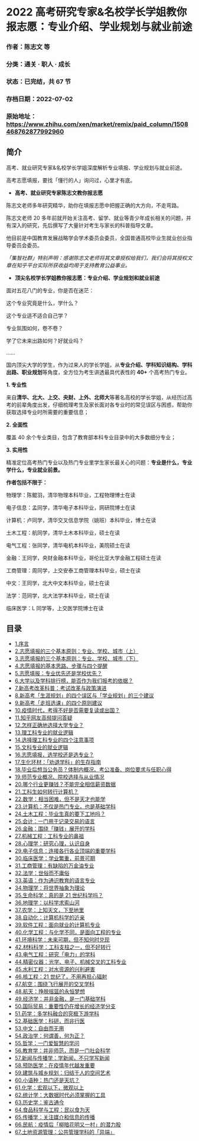 # 2022 高考研究专家&名校学长学姐教你报志愿：专业介绍、学业规划与就业前途

### 作者：陈志文 等

### 分类：通关 · 职人 · 成长

### 状态：已完结，共 67 节

### 存档日期：2022-07-02

### 原始地址：https://www.zhihu.com/xen/market/remix/paid_column/1508468762877992960


## 简介
高考、就业研究专家&名校学长学姐深度解析专业填报、学业规划与就业前途。


高考志愿填报，要找「懂行的人」询问过，心里才有底。


* **高考、就业研究专家陈志文教你报志愿**

陈志文老师多年研究精华，助你在填报志愿中把握正确的大方向，不走弯路。


陈志文老师 20 多年前就开始关注高考、留学、就业等青少年成长相关的问题，并有深入的研究，先后撰写了大量针对考生与家长的科普指导文章。


他目前是中国教育发展战略学会学术委员会委员，全国普通高校毕业生就业创业指导委员会委员。


*「集智社群」特别声明：感谢陈志文老师将其文章授权给我们，我们会将其授权文章在知乎平台实际所获收益均用于支持教育公益事业。*


* **顶尖名校学长学姐教你报志愿：专业介绍、学业规划和就业前途**

面对五花八门的专业，你是否在迷茫：


这个专业究竟是什么，学什么？  

这个专业适不适合自己学？  

专业氛围如何，卷不卷？  

学了它未来出路如何？好就业吗？  

……


国内顶尖大学的学生，作为过来人的学长学姐，从**专业介绍、学科知识结构、学科出路、职业规划**等角度，全方位为考生讲透最具代表性的 **40+** 个高考热门专业。


**1. 专业性**


来自**清华、北大、上交、央财、上外、北师大**等著名高校的学长学姐，从经历过高考的前辈角度出发，仔细梳理考生及家长面对各专业时的常见误区与困惑，帮助你获取选择专业时所需要的重要信息；


**2. 全面性**


覆盖 40 余个专业类目，包含了教育部本科专业目录中的大多数细分专业；


**3. 实用性**


精准定位高考热门专业以及热门专业里学生家长最关心的问题：**专业是什么，专业学什么，专业就业前景。**


**作者包括不限于：**


物理学：陈鲲羽，清华物理本科毕业，工程物理博士在读


电子信息：孟同学，清华电子本科毕业，网研院博士在读


计算机：卢同学，清华交叉信息学院（姚班）本科毕业，博士在读


土木工程：航同学，清华土木本科毕业，硕士在读


电气工程：张同学，清华电机本科毕业，美院硕士在读


金融：王同学，央财金融本科毕业，哥伦比亚大学金融工程硕士在读


工商管理：周同学，上交安泰工商管理本科毕业，硕士在读


中文：王同学，北大中文本科毕业，硕士在读


法学：范同学，北大法学本科毕业，硕士在读


临床医学：L 同学等，上交医学院博士在读




## 目录
- [1.序言](1.序言.md)<!-- 2022-07-01 03:33 -->
- [2.志愿填报的三个基本原则：专业、学校、城市（上）](2.志愿填报的三个基本原则：专业、学校、城市（上）.md)<!-- 2022-06-24 09:19 -->
- [3.志愿填报的三个基本原则：专业、学校、城市（下）](3.志愿填报的三个基本原则：专业、学校、城市（下）.md)<!-- 2022-06-24 09:20 -->
- [4.志愿填报的基本思路、步骤与四个提醒](4.志愿填报的基本思路、步骤与四个提醒.md)<!-- 2022-06-24 09:25 -->
- [5.志愿填报：专业优先还是学校优先？](5.志愿填报：专业优先还是学校优先？.md)<!-- 2022-06-10 07:06 -->
- [6.大学以及学科排行榜，能否作为我们报考的依据？](6.大学以及学科排行榜，能否作为我们报考的依据？.md)<!-- 2022-05-19 06:42 -->
- [7.新高考改革科普：考试改革与政策演进](7.新高考改革科普：考试改革与政策演进.md)<!-- 2022-05-19 06:42 -->
- [8.新高考「生涯规划」的四个误区与「学业规划」的三个建议](8.新高考「生涯规划」的四个误区与「学业规划」的三个建议.md)<!-- 2022-05-19 06:43 -->
- [9.新高考「走班选课」的四个原则建议](9.新高考「走班选课」的四个原则建议.md)<!-- 2022-05-19 06:43 -->
- [10.疫情时代，考得不好是否需要复读或出国？](10.疫情时代，考得不好是否需要复读或出国？.md)<!-- 2022-05-19 06:43 -->
- [11.知乎网友高频提问答疑](11.知乎网友高频提问答疑.md)<!-- 2022-05-19 06:44 -->
- [12.怎样正确地选择大学专业？](12.怎样正确地选择大学专业？.md)<!-- 2022-06-24 09:44 -->
- [13.理工科专业的就业逻辑](13.理工科专业的就业逻辑.md)<!-- 2022-05-24 07:01 -->
- [14.选择理工科专业的四个注意事项](14.选择理工科专业的四个注意事项.md)<!-- 2022-06-08 04:18 -->
- [15.文科专业的就业逻辑](15.文科专业的就业逻辑.md)<!-- 2022-06-15 12:43 -->
- [16.志愿填报，选学校还是选专业？](16.志愿填报，选学校还是选专业？.md)<!-- 2022-06-13 06:41 -->
- [17.生化环材：「劝退学科」的生存指南](17.生化环材：「劝退学科」的生存指南.md)<!-- 2022-05-27 06:37 -->
- [18.毕业后想当公务员？体制内概况、考公准备、岗位要求与任职心得](18.毕业后想当公务员？体制内概况、考公准备、岗位要求与任职心得.md)<!-- 2022-06-17 10:08 -->
- [19.师范专业概况、院校选择与从业情况](19.师范专业概况、院校选择与从业情况.md)<!-- 2022-06-08 12:12 -->
- [20.哪个行业更赚钱？不能完全相信薪资数据](20.哪个行业更赚钱？不能完全相信薪资数据.md)<!-- 2022-06-07 07:11 -->
- [21.工科生如何转行计算机？](21.工科生如何转行计算机？.md)<!-- 2022-05-27 06:38 -->
- [22.数学：相当困难，但不是天才也能学](22.数学：相当困难，但不是天才也能学.md)<!-- 2022-05-27 07:04 -->
- [23.计算机：不仅是热门专业，也是基础学科](23.计算机：不仅是热门专业，也是基础学科.md)<!-- 2022-06-21 03:28 -->
- [24.土木工程：毕业生真的要下工地吗？](24.土木工程：毕业生真的要下工地吗？.md)<!-- 2022-05-27 05:04 -->
- [25.会计：一门用于记录交易的语言](25.会计：一门用于记录交易的语言.md)<!-- 2022-06-29 04:40 -->
- [26.金融：围绕「赚钱」展开的学科](26.金融：围绕「赚钱」展开的学科.md)<!-- 2022-06-01 11:12 -->
- [27.机械工程：工科专业的鼻祖](27.机械工程：工科专业的鼻祖.md)<!-- 2022-05-27 06:33 -->
- [28.心理学：研究心理，认识自身](28.心理学：研究心理，认识自身.md)<!-- 2022-05-27 06:34 -->
- [29.电子信息：连接各行各业顶端的重要学科](29.电子信息：连接各行各业顶端的重要学科.md)<!-- 2022-05-27 06:35 -->
- [30.临床医学：学业繁重，前景可期](30.临床医学：学业繁重，前景可期.md)<!-- 2022-05-27 06:35 -->
- [31.工商管理：有缺陷的万金油专业](31.工商管理：有缺陷的万金油专业.md)<!-- 2022-05-27 06:36 -->
- [32.法学：世俗而不庸俗](32.法学：世俗而不庸俗.md)<!-- 2022-05-27 08:18 -->
- [33.英语：作为通识教育的语言专业](33.英语：作为通识教育的语言专业.md)<!-- 2022-05-27 06:37 -->
- [34.物理学：将世界抽象为理论](34.物理学：将世界抽象为理论.md)<!-- 2022-06-16 12:01 -->
- [35.生命科学：真的是 21 世纪科学吗？](35.生命科学：真的是%2021%20世纪科学吗？.md)<!-- 2022-05-27 06:38 -->
- [36.地理学：以科学求索山河](36.地理学：以科学求索山河.md)<!-- 2022-05-27 06:39 -->
- [37.农学：上知天文，下至地里](37.农学：上知天文，下至地里.md)<!-- 2022-05-27 06:39 -->
- [38.自动化：计算机科学的近亲](38.自动化：计算机科学的近亲.md)<!-- 2022-05-27 06:40 -->
- [39.软件工程：面向就业的计算机专业](39.软件工程：面向就业的计算机专业.md)<!-- 2022-05-27 06:40 -->
- [40.化学工程：与化学不同，是面向工程的专业](40.化学工程：与化学不同，是面向工程的专业.md)<!-- 2022-05-27 06:40 -->
- [41.环境科学：未来可期，但不知何时兑现](41.环境科学：未来可期，但不知何时兑现.md)<!-- 2022-05-27 06:41 -->
- [42.材料科学：工科支柱之一，但不好转行](42.材料科学：工科支柱之一，但不好转行.md)<!-- 2022-05-27 06:41 -->
- [43.电气工程：研究「电力」的学科](43.电气工程：研究「电力」的学科.md)<!-- 2022-05-27 06:42 -->
- [44.精密仪器：光学、电子、机械交叉的工科专业](44.精密仪器：光学、电子、机械交叉的工科专业.md)<!-- 2022-05-27 06:42 -->
- [45.水利工程：对水资源的兴利避害](45.水利工程：对水资源的兴利避害.md)<!-- 2022-05-27 06:42 -->
- [46.核工程：21 世纪了，不用再担心辐射](46.核工程：21%20世纪了，不用再担心辐射.md)<!-- 2022-05-27 06:43 -->
- [47.航空：围绕飞行展开的交叉学科](47.航空：围绕飞行展开的交叉学科.md)<!-- 2022-05-27 06:43 -->
- [48.航天：挣脱摇篮的永恒梦想](48.航天：挣脱摇篮的永恒梦想.md)<!-- 2022-05-27 06:43 -->
- [49.经济学：并非金融，是一门基础学科](49.经济学：并非金融，是一门基础学科.md)<!-- 2022-05-27 06:44 -->
- [50.国际贸易：重要性仍在增长的经济学分支](50.国际贸易：重要性仍在增长的经济学分支.md)<!-- 2022-05-27 06:44 -->
- [51.药学：多学科融合的究极下游学科](51.药学：多学科融合的究极下游学科.md)<!-- 2022-05-27 06:44 -->
- [52.基础医学：科研，而非行医](52.基础医学：科研，而非行医.md)<!-- 2022-05-27 06:45 -->
- [53.中文：自由而无用](53.中文：自由而无用.md)<!-- 2022-05-27 06:45 -->
- [54.政治学：何谓善，何为正？](54.政治学：何谓善，何为正？.md)<!-- 2022-06-19 09:55 -->
- [55.哲学：一门爱智慧的学问](55.哲学：一门爱智慧的学问.md)<!-- 2022-05-27 06:46 -->
- [56.教育学：并非师范，而是一门社会科学](56.教育学：并非师范，而是一门社会科学.md)<!-- 2022-05-27 06:46 -->
- [57.新闻与传播学：学新闻，不只学写新闻](57.新闻与传播学：学新闻，不只学写新闻.md)<!-- 2022-06-28 07:04 -->
- [58.预防医学：在疫情年代越发重要](58.预防医学：在疫情年代越发重要.md)<!-- 2022-05-27 06:47 -->
- [59.建筑与城乡规划：归结于人的空间艺术](59.建筑与城乡规划：归结于人的空间艺术.md)<!-- 2022-05-27 06:47 -->
- [60.小语种：热门还是天坑？](60.小语种：热门还是天坑？.md)<!-- 2022-05-27 11:06 -->
- [61.化学：宏观以下，微观以上](61.化学：宏观以下，微观以上.md)<!-- 2022-05-30 04:49 -->
- [62.统计学：大数据时代必须掌握的工具](62.统计学：大数据时代必须掌握的工具.md)<!-- 2022-06-16 11:06 -->
- [63.历史学：鉴古通今](63.历史学：鉴古通今.md)<!-- 2022-06-07 06:47 -->
- [64.食品科学与工程：民以食为天](64.食品科学与工程：民以食为天.md)<!-- 2022-06-28 08:33 -->
- [65.传播学：关注媒介和信息的传播](65.传播学：关注媒介和信息的传播.md)<!-- 2022-06-07 12:10 -->
- [66.民航：疫情后「柳暗花明又一村」的潜力股](66.民航：疫情后「柳暗花明又一村」的潜力股.md)<!-- 2022-06-08 03:47 -->
- [67.土地资源管理：公共管理学科的「异端」](67.土地资源管理：公共管理学科的「异端」.md)<!-- 2022-06-08 03:46 -->